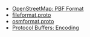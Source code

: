 
- [OpenStreetMap: PBF Format](https://wiki.openstreetmap.org/wiki/PBF_Format)
- [fileformat.proto](https://github.com/openstreetmap/OSM-binary/blob/master/osmpbf/fileformat.proto)
- [osmformat.proto](https://github.com/openstreetmap/OSM-binary/blob/master/osmpbf/osmformat.proto)
- [Protocol Buffers: Encoding](https://protobuf.dev/programming-guides/encoding/)
